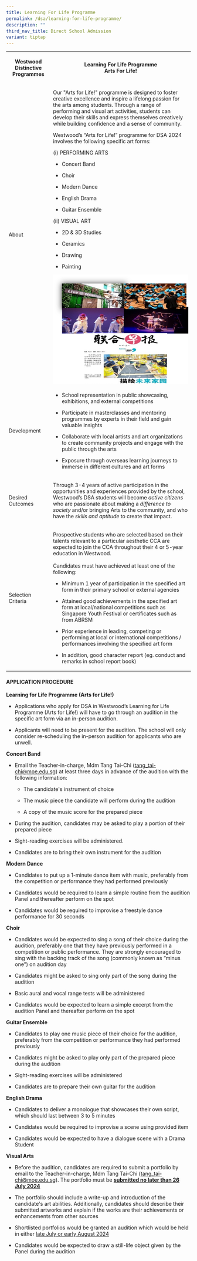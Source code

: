 ```yaml
---
title: Learning For Life Programme
permalink: /dsa/learning-for-life-programme/
description: ""
third_nav_title: Direct School Admission
variant: tiptap
---
```

<p></p>
<table style="minWidth: 50px">
<colgroup>
<col>
<col>
</colgroup>
<tbody>
<tr>
<th rowspan="1" colspan="1">
<p>Westwood Distinctive Programmes</p>
</th>
<th rowspan="1" colspan="1">
<p>Learning For Life Programme
<br>Arts For Life!
<br>
</p>
</th>
</tr>
<tr>
<td rowspan="1" colspan="1">
<p>About</p>
</td>
<td rowspan="1" colspan="1">
<p>Our "Arts for Life!" programme is designed to foster creative excellence
and inspire a lifelong passion for the arts among students. Through a range
of performing and visual art activities, students can develop their skills
and express themselves creatively while building confidence and a sense
of community.</p>
<p></p>
<p>Westwood’s “Arts for Life!” programme for DSA 2024 involves the following
specific art forms:</p>
<p>(i) PERFORMING ARTS</p>
<ul>
<li>
<p>Concert Band</p>
</li>
<li>
<p>Choir</p>
</li>
<li>
<p>Modern Dance</p>
</li>
<li>
<p>English Drama</p>
</li>
<li>
<p>Guitar Ensemble</p>
</li>
</ul>
<p></p>
<p>(ii) VISUAL ART</p>
<ul>
<li>
<p>2D &amp; 3D Studies</p>
</li>
<li>
<p>Ceramics</p>
</li>
<li>
<p>Drawing</p>
</li>
<li>
<p>Painting
<br>
</p>
</li>
</ul>
<div class="isomer-image-wrapper">
<img style="width: 100%" height="auto" width="100%" src="/images/dsa%20llp3.png">
</div>
</td>
</tr>
<tr>
<td rowspan="1" colspan="1">
<p>Development</p>
</td>
<td rowspan="1" colspan="1">
<ul data-tight="true" class="tight">
<li>
<p>School representation in public showcasing, exhibitions, and external
competitions</p>
</li>
<li>
<p>Participate in masterclasses and mentoring programmes by experts in their
field and gain valuable insights</p>
</li>
<li>
<p>Collaborate with local artists and art organizations to create community
projects and engage with the public through the arts</p>
</li>
<li>
<p>Exposure through overseas learning journeys to immerse in different cultures
and art forms</p>
</li>
</ul>
</td>
</tr>
<tr>
<td rowspan="1" colspan="1">
<p>Desired Outcomes</p>
</td>
<td rowspan="1" colspan="1">
<p>Through 3-4 years of active participation in the opportunities and experiences
provided by the school, Westwood’s DSA students will become <em>active citizens</em> who
are passionate about making a <em>difference to society</em> and/or bringing
Arts to the community, and who have the <em>skills and aptitude </em>to
create that impact.</p>
</td>
</tr>
<tr>
<td rowspan="1" colspan="1">
<p>Selection Criteria</p>
</td>
<td rowspan="1" colspan="1">
<p>Prospective students who are selected based on their talents relevant
to a particular aesthetic CCA are expected to join the CCA throughout their
4 or 5-year education in Westwood.
<br>
<br>Candidates must have achieved at least one of the following:</p>
<ul>
<li>
<p>Minimum 1 year of participation in the specified art form in their primary
school or external agencies</p>
</li>
<li>
<p>Attained good achievements in the specified art form at local/national
competitions such as Singapore Youth Festival or certificates such as from
ABRSM</p>
</li>
<li>
<p>Prior experience in leading, competing or performing at local or international
competitions / performances involving the specified art form</p>
</li>
<li>
<p>In addition, good character report (eg. conduct and remarks in school
report book)</p>
</li>
</ul>
</td>
</tr>
</tbody>
</table>
<p></p>
<h4><strong>APPLICATION PROCEDURE</strong></h4>
<p><strong>Learning for Life Programme (Arts for Life!)</strong>
</p>
<ul>
<li>
<p>Applications who apply for DSA in Westwood’s Learning for Life Programme
(Arts for Life!) will have to go through an audition in the specific art
form via an in-person audition.</p>
</li>
<li>
<p>Applicants will need to be present for the audition. The school will only
consider re-scheduling the in-person audition for applicants who are unwell.</p>
</li>
</ul>
<p></p>
<p><strong>Concert Band</strong>
</p>
<ul>
<li>
<p>Email the Teacher-in-charge, Mdm Tang Tai-Chi (<a href="mailto:tang_tai-chi@moe.edu.sg" rel="noopener noreferrer nofollow" target="_blank">tang_tai-chi@moe.edu.sg</a>) at least
three days in advance of the audition with the following information:</p>
<ul>
<li>
<p>The candidate's instrument of choice</p>
</li>
<li>
<p>The music piece the candidate will perform during the audition</p>
</li>
<li>
<p>A copy of the music score for the prepared piece</p>
</li>
</ul>
</li>
<li>
<p>During the audition, candidates may be asked to play a portion of their
prepared piece</p>
</li>
<li>
<p>Sight-reading exercises will be administered.</p>
</li>
<li>
<p>Candidates are to bring their own instrument for the audition</p>
</li>
</ul>
<p></p>
<p><strong>Modern Dance</strong>
</p>
<ul>
<li>
<p>Candidates to put up a 1-minute dance item with music, preferably from
the competition or performance they had performed previously</p>
</li>
<li>
<p>Candidates would be required to learn a simple routine from the audition
Panel and thereafter perform on the spot</p>
</li>
<li>
<p>Candidates would be required to improvise a freestyle dance performance
for 30 seconds</p>
<p></p>
</li>
</ul>
<p><strong>Choir</strong>
</p>
<ul>
<li>
<p>Candidates would be expected to sing a song of their choice during the
audition, preferably one that they have previously performed in a competition
or public performance. They are strongly encouraged to sing with the backing
track of the song (commonly known as “minus one”) on audition day</p>
</li>
<li>
<p>Candidates might be asked to sing only part of the song during the audition</p>
</li>
<li>
<p>Basic aural and vocal range tests will be administered</p>
</li>
<li>
<p>Candidates would be expected to learn a simple excerpt from the audition
Panel and thereafter perform on the spot</p>
</li>
</ul>
<p><strong>Guitar Ensemble</strong>
</p>
<ul>
<li>
<p>Candidates to play one music piece of their choice for the audition, preferably
from the competition or performance they had performed previously</p>
</li>
<li>
<p>Candidates might be asked to play only part of the prepared piece during
the audition</p>
</li>
<li>
<p>Sight-reading exercises will be administered</p>
</li>
<li>
<p>Candidates are to prepare their own guitar for the audition</p>
</li>
</ul>
<p><strong>English Drama</strong>
</p>
<ul>
<li>
<p>Candidates to deliver a monologue that showcases their own script, which
should last between 3 to 5 minutes</p>
</li>
<li>
<p>Candidates would be required to improvise a scene using provided item</p>
</li>
<li>
<p>Candidates would be expected to have a dialogue scene with a Drama Student</p>
</li>
</ul>
<p><strong>Visual Arts</strong>
</p>
<ul>
<li>
<p>Before the audition, candidates are required to submit a portfolio by
email to the Teacher-in-charge, Mdm Tang Tai-Chi (<a href="mailto:tang_tai-chi@moe.edu.sg" rel="noopener noreferrer nofollow" target="_blank">tang_tai-chi@moe.edu.sg</a>). The
portfolio must be <strong><u>submitted no later than 26 July 2024</u></strong>
</p>
</li>
<li>
<p>The portfolio should include a write-up and introduction of the candidate's
art abilities. Additionally, candidates should describe their submitted
artworks and explain if the works are their achievements or enhancements
from other sources</p>
</li>
<li>
<p>Shortlisted portfolios would be granted an audition which would be held
in either <u>late July or early August 2024</u>
</p>
</li>
<li>
<p>Candidates would be expected to draw a still-life object given by the
Panel during the audition</p>
</li>
</ul>
<p></p>